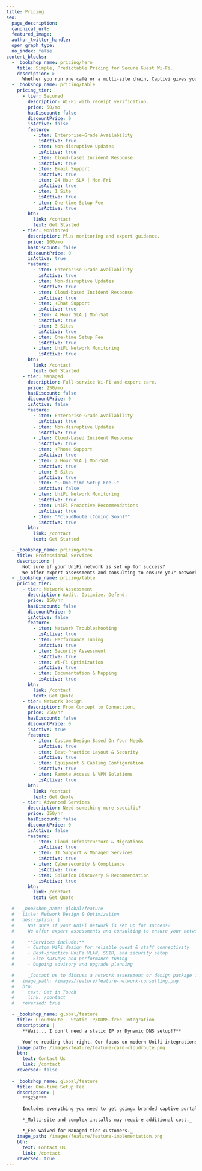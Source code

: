 ```yaml
---
title: Pricing
seo:
  page_description: 
  canonical_url: 
  featured_image: 
  author_twitter_handle: 
  open_graph_type:
  no_index: false
content_blocks:
  - _bookshop_name: pricing/hero
    title: Simple, Predictable Pricing for Secure Guest Wi‑Fi.
    description: >-
      Whether you run one café or a multi-site chain, Captivi gives you hands-off guest Wi‑Fi with purchase verification, network protection, and expert support — no marketing fluff required.
  - _bookshop_name: pricing/table
    pricing_tier:
      - tier: Secured
        description: Wi‑Fi with receipt verification.
        price: 50/mo
        hasDiscount: false
        discountPrice: 0
        isActive: false
        feature:
          - item: Enterprise-Grade Availability
            isActive: true
          - item: Non-disruptive Updates
            isActive: true
          - item: Cloud-based Incident Response
            isActive: true
          - item: Email Support
            isActive: true
          - item: 24 Hour SLA | Mon-Fri
            isActive: true
          - item: 1 Site
            isActive: true
          - item: One-time Setup Fee
            isActive: true
        btn:
          link: /contact
          text: Get Started
      - tier: Monitored
        description: Plus monitoring and expert guidance.
        price: 100/mo
        hasDiscount: false
        discountPrice: 0
        isActive: true
        feature:
          - item: Enterprise-Grade Availability
            isActive: true
          - item: Non-disruptive Updates
            isActive: true
          - item: Cloud-based Incident Response
            isActive: true
          - item: +Chat Support
            isActive: true
          - item: 4 Hour SLA | Mon-Sat
            isActive: true
          - item: 3 Sites
            isActive: true
          - item: One-time Setup Fee
            isActive: true
          - item: UniFi Network Monitoring
            isActive: true
        btn:
          link: /contact
          text: Get Started
      - tier: Managed
        description: Full-service Wi‑Fi and expert care.
        price: 250/mo
        hasDiscount: false
        discountPrice: 0
        isActive: false
        feature:
          - item: Enterprise-Grade Availability
            isActive: true
          - item: Non-disruptive Updates
            isActive: true
          - item: Cloud-based Incident Response
            isActive: true
          - item: +Phone Support
            isActive: true
          - item: 2 Hour SLA | Mon-Sat
            isActive: true
          - item: 5 Sites
            isActive: true
          - item: "~~One-time Setup Fee~~"
            isActive: false
          - item: UniFi Network Monitoring
            isActive: true
          - item: UniFi Proactive Recommendations
            isActive: true
          - item: "*CloudRoute (Coming Soon)*"
            isActive: true
        btn:
          link: /contact
          text: Get Started

  - _bookshop_name: pricing/hero
    title: Professional Services
    description: |
      Not sure if your UniFi network is set up for success?  
      We offer expert assessments and consulting to ensure your networks follow best practices for performance and security.
  - _bookshop_name: pricing/table
    pricing_tier:
      - tier: Network Assessment
        description: Audit. Optimize. Defend.
        price: 150/hr
        hasDiscount: false
        discountPrice: 0
        isActive: false
        feature:
          - item: Network Troubleshooting
            isActive: true
          - item: Performance Tuning
            isActive: true
          - item: Security Assessment
            isActive: true
          - item: Wi-Fi Optimization
            isActive: true
          - item: Documentation & Mapping
            isActive: true
        btn:
          link: /contact
          text: Get Quote
      - tier: Network Design
        description: From Concept to Connection.
        price: 250/hr
        hasDiscount: false
        discountPrice: 0
        isActive: true
        feature:
          - item: Custom Design Based On Your Needs
            isActive: true
          - item: Best-Practice Layout & Security
            isActive: true
          - item: Equipment & Cabling Configuration
            isActive: true
          - item: Remote Access & VPN Solutions
            isActive: true
        btn:
          link: /contact
          text: Get Quote
      - tier: Advanced Services
        description: Need something more specific?
        price: 350/hr
        hasDiscount: false
        discountPrice: 0
        isActive: false
        feature:
          - item: Cloud Infrastructure & Migrations
            isActive: true
          - item: IT Support & Managed Services
            isActive: true
          - item: Cybersecurity & Compliance
            isActive: true
          - item: Solution Discovery & Recommendation
            isActive: true
        btn:
          link: /contact
          text: Get Quote

  # - _bookshop_name: global/feature
  #   title: Network Design & Optimization
  #   description: |
  #     Not sure if your UniFi network is set up for success?  
  #     We offer expert assessments and consulting to ensure your networks follow best practices for performance and security.

  #     **Services include:**
  #     - Custom WiFi design for reliable guest & staff connectivity
  #     - Best-practice UniFi VLAN, SSID, and security setup
  #     - Site surveys and performance tuning
  #     - Ongoing advisory and upgrade planning

  #     _Contact us to discuss a network assessment or design package for your business!_
  #   image_path: /images/feature/feature-network-consulting.png
  #   btn:
  #     text: Get in Touch
  #     link: /contact
  #   reversed: true

  - _bookshop_name: global/feature
    title: CloudRoute - Static IP/DDNS-free Integration
    description: |
      **Wait... I don't need a static IP or Dynamic DNS setup!?**

      You're reading that right. Our focus on modern Unifi integrations enables us to automatically detect your controllers ISP information and use that to drive the rest of the process. The best part: no additional hardware and no additional setup for you. Everything you provide to setup your Managed account covers everything we need to make the magic happen.
    image_path: /images/feature/feature-card-cloudroute.png
    btn:
      text: Contact Us
      link: /contact
    reversed: false
  
  - _bookshop_name: global/feature
    title: One-time Setup Fee
    description: |
      **$250***

      Includes everything you need to get going: branded captive portal setup, Square integration, UniFi configuration, and basic onboarding support.

      *_Multi-site and complex installs may require additional cost._

      *_Fee waived for Managed tier customers._
    image_path: /images/feature/feature-implementation.png
    btn:
      text: Contact Us
      link: /contact
    reversed: true
---
```

